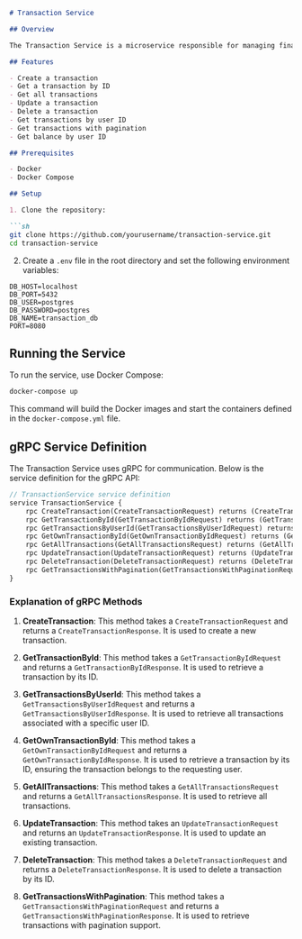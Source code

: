 
```markdown
# Transaction Service

## Overview

The Transaction Service is a microservice responsible for managing financial transactions, including creating, updating, retrieving, and deleting transactions. It supports transaction types such as deposit and withdrawal, and provides functionalities like fetching transactions by user ID and with pagination.

## Features

- Create a transaction
- Get a transaction by ID
- Get all transactions
- Update a transaction
- Delete a transaction
- Get transactions by user ID
- Get transactions with pagination
- Get balance by user ID

## Prerequisites

- Docker
- Docker Compose

## Setup

1. Clone the repository:

```sh
git clone https://github.com/yourusername/transaction-service.git
cd transaction-service
```

2. Create a `.env` file in the root directory and set the following environment variables:

```env
DB_HOST=localhost
DB_PORT=5432
DB_USER=postgres
DB_PASSWORD=postgres
DB_NAME=transaction_db
PORT=8080
```

## Running the Service

To run the service, use Docker Compose:

```sh
docker-compose up
```

This command will build the Docker images and start the containers defined in the `docker-compose.yml` file.

## gRPC Service Definition

The Transaction Service uses gRPC for communication. Below is the service definition for the gRPC API:

```proto
// TransactionService service definition
service TransactionService {
    rpc CreateTransaction(CreateTransactionRequest) returns (CreateTransactionResponse);
    rpc GetTransactionById(GetTransactionByIdRequest) returns (GetTransactionByIdResponse);
    rpc GetTransactionsByUserId(GetTransactionsByUserIdRequest) returns (GetTransactionsByUserIdResponse);
    rpc GetOwnTransactionById(GetOwnTransactionByIdRequest) returns (GetOwnTransactionByIdResponse);
    rpc GetAllTransactions(GetAllTransactionsRequest) returns (GetAllTransactionsResponse);
    rpc UpdateTransaction(UpdateTransactionRequest) returns (UpdateTransactionResponse);
    rpc DeleteTransaction(DeleteTransactionRequest) returns (DeleteTransactionResponse);
    rpc GetTransactionsWithPagination(GetTransactionsWithPaginationRequest) returns (GetTransactionsWithPaginationResponse);
}
```

### Explanation of gRPC Methods

1. **CreateTransaction**: This method takes a `CreateTransactionRequest` and returns a `CreateTransactionResponse`. It is used to create a new transaction.

2. **GetTransactionById**: This method takes a `GetTransactionByIdRequest` and returns a `GetTransactionByIdResponse`. It is used to retrieve a transaction by its ID.

3. **GetTransactionsByUserId**: This method takes a `GetTransactionsByUserIdRequest` and returns a `GetTransactionsByUserIdResponse`. It is used to retrieve all transactions associated with a specific user ID.

4. **GetOwnTransactionById**: This method takes a `GetOwnTransactionByIdRequest` and returns a `GetOwnTransactionByIdResponse`. It is used to retrieve a transaction by its ID, ensuring the transaction belongs to the requesting user.

5. **GetAllTransactions**: This method takes a `GetAllTransactionsRequest` and returns a `GetAllTransactionsResponse`. It is used to retrieve all transactions.

6. **UpdateTransaction**: This method takes an `UpdateTransactionRequest` and returns an `UpdateTransactionResponse`. It is used to update an existing transaction.

7. **DeleteTransaction**: This method takes a `DeleteTransactionRequest` and returns a `DeleteTransactionResponse`. It is used to delete a transaction by its ID.

8. **GetTransactionsWithPagination**: This method takes a `GetTransactionsWithPaginationRequest` and returns a `GetTransactionsWithPaginationResponse`. It is used to retrieve transactions with pagination support.
